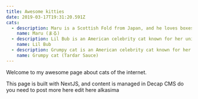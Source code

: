 ```yaml
---
title: Awesome kitties
date: 2019-03-17T19:31:20.591Z
cats:
  - description: Maru is a Scottish Fold from Japan, and he loves boxes.
    name: Maru (まる)
  - description: Lil Bub is an American celebrity cat known for her unique appearance.
    name: Lil Bub
  - description: Grumpy cat is an American celebrity cat known for her grumpy appearance.
    name: Grumpy cat (Tardar Sauce)
---
```

Welcome to my awesome page about cats of the internet.

This page is built with NextJS, and content is managed in Decap CMS do you need to post more here edit here alkasima
